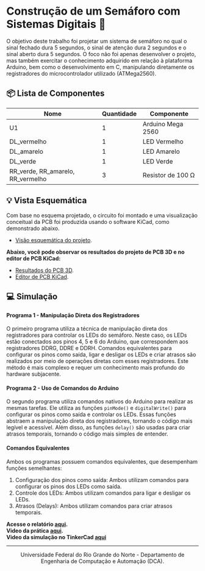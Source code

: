 # Construção de um Semáforo com Sistemas Digitais 🚦

O objetivo deste trabalho foi projetar um sistema de semáforo no qual o sinal fechado dura 5 segundos, o sinal de atenção dura 2 segundos e o sinal aberto dura 5 segundos. O foco não foi apenas desenvolver o projeto, mas também exercitar o conhecimento adquirido em relação à plataforma Arduino, bem como o desenvolvimento em C, manipulando diretamente os registradores do microcontrolador utilizado (ATMega2560).

## 📦 Lista de Componentes

|Nome                       |Quantidade|Componente            |
|---------------------------|----------|----------------------|
|U1                         |    1     |Arduino Mega 2560     |
|DL_vermelho                |    1     |LED Vermelho          |
|DL_amarelo                 |    1     |LED Amarelo           |
|DL_verde                   |    1     |LED Verde             |
|RR_verde, RR_amarelo, RR_vermelho|    3     |Resistor de 100 Ω     |

## 💡 Vista Esquemática

Com base no esquema projetado, o circuito foi montado e uma visualização conceitual da PCB foi produzida usando o software KiCad, como demonstrado abaixo.
- [Visão esquemática do projeto](./assets/schematic-test-view.png).

**Abaixo, você pode observar os resultados do projeto de PCB 3D e no editor de PCB KiCad:**

- [Resultados do PCB 3D](./assets/digital-traffic-3D.png).
- [Editor de PCB KiCad](./assets/PCB_test_digital_traffic.png).

## 💻 Simulação

<h4>Programa 1 - Manipulação Direta dos Registradores</h4>

O primeiro programa utiliza a técnica de manipulação direta dos registradores para controlar os LEDs do semáforo. Neste caso, os LEDs estão conectados aos pinos 4, 5 e 6 do Arduino, que correspondem aos registradores DDRG, DDRE e DDRH. Comandos equivalentes para configurar os pinos como saída, ligar e desligar os LEDs e criar atrasos são realizados por meio de operações diretas com esses registradores. Este método é mais complexo e requer um conhecimento mais profundo do hardware subjacente.

<h4>Programa 2 - Uso de Comandos do Arduino</h4>

O segundo programa utiliza comandos nativos do Arduino para realizar as mesmas tarefas. Ele utiliza as funções `pinMode()` e `digitalWrite()` para configurar os pinos como saída e controlar os LEDs. Essas funções abstraem a manipulação direta dos registradores, tornando o código mais legível e acessível. Além disso, as funções `delay()` são usadas para criar atrasos temporais, tornando o código mais simples de entender.

<h4>Comandos Equivalentes</h4>

Ambos os programas possuem comandos equivalentes, que desempenham funções semelhantes:
<ol>
  <li>Configuração dos pinos como saída: Ambos utilizam comandos para configurar os pinos dos LEDs como saída.</li>
  <li>Controle dos LEDs: Ambos utilizam comandos para ligar e desligar os LEDs.</li>
  <li>Atrasos (Delays): Ambos utilizam comandos para criar atrasos temporais.</li>
</ol>

**Acesse o relatório [aqui](https://docs.google.com/document/d/1Vi-jQYvrnQ7ScGuVZsoD0Jnd9IB_S97zQoPqURQRzTI/edit?usp=sharing).**<br>
**Video da prática [aqui](https://youtube.com/shorts/Nvl-8OjJIZM).**<br>
**Video da simulação no TinkerCad [aqui](https://youtu.be/mYE4NWMDbbM)**

---

<div align="center">
  Universidade Federal do Rio Grande do Norte - Departamento de Engenharia de Computação e Automação (DCA).
</div>
